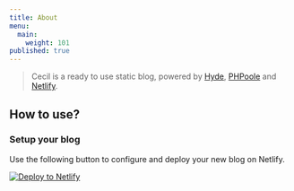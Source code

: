 ```yaml
---
title: About
menu:
  main:
    weight: 101
published: true
---
```


> Cecil is a ready to use static blog, powered by [Hyde](https://github.com/PHPoole/PHPoole-theme-hyde), [PHPoole](http://phpoole.org) and [Netlify](https://www.netlify.com).

## How to use?

### Setup your blog

Use the following button to configure and deploy your new blog on Netlify.

[![Deploy to Netlify](https://www.netlify.com/img/deploy/button.svg)](https://app.netlify.com/start/deploy?repository=https://github.com/PHPoole/Cecil)
